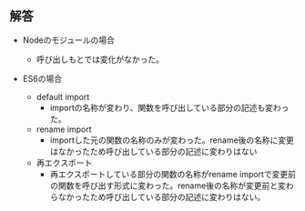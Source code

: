 ## 解答

- Nodeのモジュールの場合
  - 呼び出しもとでは変化がなかった。

- ES6の場合
  - default import
     - importの名称が変わり、関数を呼び出している部分の記述も変わった。
  - rename import
     - importした元の関数の名称のみが変わった。rename後の名称に変更はなかったため呼び出している部分の記述に変わりはない
  - 再エクスポート
     - 再エクスポートしている部分の関数の名称がrename importで変更前の関数を呼び出す形式に変わった。rename後の名称が変更前と変わらなかったため呼び出している部分の記述に変わりはない。